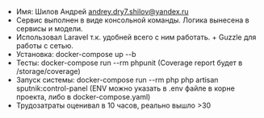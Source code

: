 - Имя: Шилов Андрей andrey.dry7.shilov@yandex.ru
- Сервис выполнен в виде консольной команды. Логика вынесена в сервисы и модели.
- Использовал Laravel т.к. удобней всего с ним работать. + Guzzle для работы с сетью.
- Установка: docker-compose up --b
- Тесты: docker-compose run --rm phpunit (Coverage report будет в /storage/coverage)
- Запуск системы: docker-compose run --rm php php artisan sputnik:control-panel (ENV можно указать в .env файле в корне проекта, либо в docker-compose.yaml)
- Трудозатраты оценивал в 10 часов, реально вышло >30
